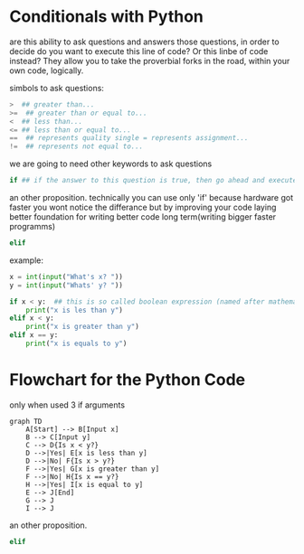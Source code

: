 # Conditionals with Python

are this ability to ask questions and answers those questions, in order to decide do you want to execute this line of code? Or this linbe of code instead?
They allow you to take the proverbial forks in the road, within your own code, logically.

simbols to ask questions:
```python
>  ## greater than...
>=  ## greater than or equal to...
<  ## less than...
<= ## less than or equal to...
==  ## represents quality single = represents assignment...
!=  ## represents not equal to...
```
we are going to need other keywords to ask questions
```python
if ## if the answer to this question is true, then go ahead and execute this code for me.
```
an other proposition. technically you can use only 'if' because hardware got faster you wont notice the differance but by improving your code laying better foundation for writing better code long term(writing bigger faster programms)
```python
elif  
```

example:
```python
x = int(input("What's x? "))
y = int(input("Whats' y? "))

if x < y:  ## this is so called boolean expression (named after mathematician Bool)
    print("x is les than y") 
elif x < y:
    print("x is greater than y")
elif x == y:
    print("x is equals to y")
```
# Flowchart for the Python Code
only when used 3 if arguments

```mermaid
graph TD
    A[Start] --> B[Input x]
    B --> C[Input y]
    C --> D{Is x < y?}
    D -->|Yes| E[x is less than y]
    D -->|No| F{Is x > y?}
    F -->|Yes| G[x is greater than y]
    F -->|No| H{Is x == y?}
    H -->|Yes| I[x is equal to y]
    E --> J[End]
    G --> J
    I --> J
```
an other proposition.
```python
elif 
```